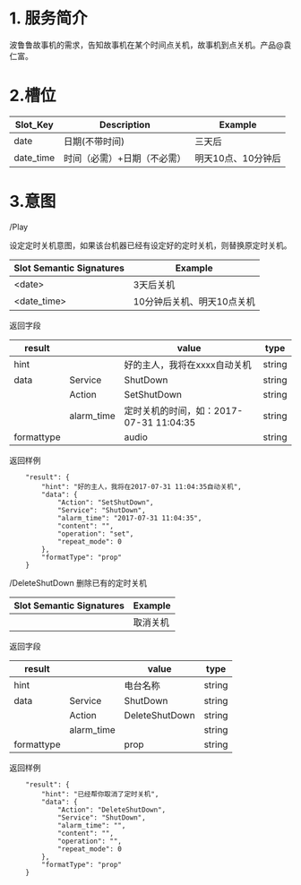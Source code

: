 # 1. 服务简介

波鲁鲁故事机的需求，告知故事机在某个时间点关机，故事机到点关机。产品@袁仁富。

# 2.槽位

| **Slot\_Key** | **Description** | **Example** |
| --- | --- | --- |
| date | 日期\(不带时间\) | 三天后 |
| date\_time | 时间（必需）+日期（不必需） | 明天10点、10分钟后 |

# 3.意图

\/Play

设定定时关机意图，如果该台机器已经有设定好的定时关机，则替换原定时关机。

| **Slot Semantic Signatures** | **Example** |
| --- | --- |
| &lt;date&gt; | 3天后关机 |
| &lt;date\_time&gt; | 10分钟后关机、明天10点关机 |

返回字段

| **result** |  | **value** | **type** |
| --- | --- | --- | --- |
| hint |  | 好的主人，我将在xxxx自动关机 | string |
| data | Service | ShutDown | string |
|  | Action | SetShutDown | string |
|  | alarm\_time | 定时关机的时间，如：2017-07-31 11:04:35 | string |
| formattype |  | audio | string |

返回样例

```
    "result": {
        "hint": "好的主人，我将在2017-07-31 11:04:35自动关机",
        "data": {
            "Action": "SetShutDown",
            "Service": "ShutDown",
            "alarm_time": "2017-07-31 11:04:35",
            "content": "",
            "operation": "set",
            "repeat_mode": 0
        },
        "formatType": "prop"
    }
```

\/DeleteShutDown
删除已有的定时关机

| **Slot Semantic Signatures** | **Example** |
| --- | --- |
|  | 取消关机 |

返回字段

| **result** |  | **value** | **type** |
| --- | --- | --- | --- |
| hint |  | 电台名称 | string |
| data | Service | ShutDown | string |
|  | Action | DeleteShutDown | string |
|  | alarm\_time || string |
| formattype |  | prop | string |

返回样例

```
    "result": {
        "hint": "已经帮你取消了定时关机",
        "data": {
            "Action": "DeleteShutDown",
            "Service": "ShutDown",
            "alarm_time": "",
            "content": "",
            "operation": "",
            "repeat_mode": 0
        },
        "formatType": "prop"
    }
```

